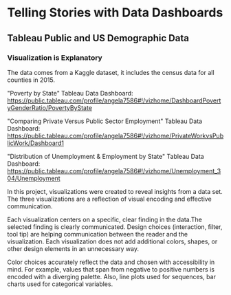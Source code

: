 
# Telling Stories with Data Dashboards

## Tableau Public and US Demographic Data

### Visualization is Explanatory

The data comes from a Kaggle dataset, it includes the census data for all counties in 2015.

"Poverty by State" Tableau Data Dashboard:
https://public.tableau.com/profile/angela7586#!/vizhome/DashboardPovertyGenderRatio/PovertyByState


"Comparing Private Versus Public Sector Employment" Tableau Data Dashboard: https://public.tableau.com/profile/angela7586#!/vizhome/PrivateWorkvsPublicWork/Dashboard1


"Distribution of Unemployment & Employment by State" Tableau Data Dashboard:
https://public.tableau.com/profile/angela7586#!/vizhome/Unemployment_304/Unemployment


In this project, visualizations were created to reveal insights from a data set. The three visualizations are a reflection of visual encoding and effective communication.



Each visualization centers on a specific, clear finding in the data.The selected finding is clearly communicated. Design choices (interaction, filter, tool tip) are helping communication between the reader and the visualization. Each visualization does not add additional colors, shapes, or other design elements in an unnecessary way.

Color choices accurately reflect the data and chosen with accessibility in mind. For example, values that span from negative to positive numbers is encoded with a diverging palette. Also, line plots used for sequences, bar charts used for categorical variables.
